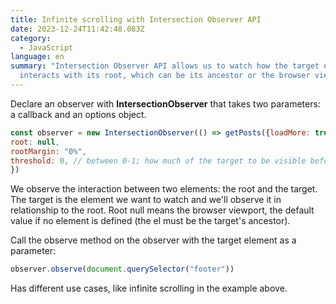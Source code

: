 ```yaml
---
title: Infinite scrolling with Intersection Observer API
date: 2023-12-24T11:42:48.083Z
category:
  - JavaScript
language: en
summary: "Intersection Observer API allows us to watch how the target element
  interacts with its root, which can be its ancestor or the browser viewport. "
---
```

Declare an observer with **IntersectionObserver** that takes two parameters: a callback and an options object. 

```javascript
const observer = new IntersectionObserver(() => getPosts({loadMore: true}), {
root: null,
rootMargin: "0%",
threshold: 0, // between 0-1; how much of the target to be visible before loading
})
```

We observe the interaction between two elements: the root and the target. The target is the element we want to watch and we'll observe it in relationship to the root. Root null means the browser viewport, the default value if no element is defined (the el must be the target's ancestor).

Call the observe method on the observer with the target element as a parameter:

```javascript
observer.observe(document.querySelector("footer"))
```

Has different use cases, like infinite scrolling in the example above.